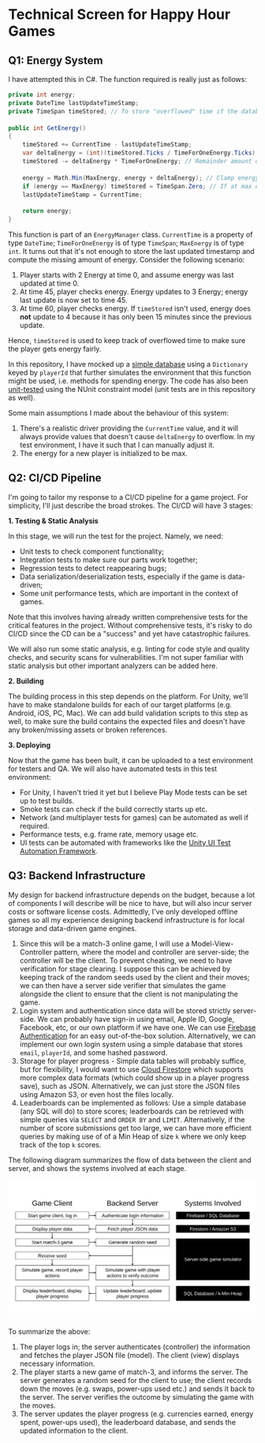# Technical Screen for Happy Hour Games

## Q1: Energy System

I have attempted this in C#. The function required is really just as follows:

```c#
private int energy;
private DateTime lastUpdateTimeStamp;
private TimeSpan timeStored; // To store "overflowed" time if the database isn't updated in multiples of 30 min.

public int GetEnergy()
{
    timeStored += CurrentTime - lastUpdateTimeStamp;
    var deltaEnergy = (int)(timeStored.Ticks / TimeForOneEnergy.Ticks); // Amount of energy to add.
    timeStored -= deltaEnergy * TimeForOneEnergy; // Remainder amount of time.

    energy = Math.Min(MaxEnergy, energy + deltaEnergy); // Clamp energy to MaxEnergy.
    if (energy == MaxEnergy) timeStored = TimeSpan.Zero; // If at max energy, cannot store extra time.
    lastUpdateTimeStamp = CurrentTime;

    return energy;
}
```

This function is part of an `EnergyManager` class. `CurrentTime` is a property of type `DateTime`; `TimeForOneEnergy` is of type `TimeSpan`; `MaxEnergy` is of type `int`. It turns out that it's not enough to store the last updated timestamp and compute the missing amount of energy. Consider the following scenario:

1. Player starts with 2 Energy at time 0, and assume energy was last updated at time 0.
2. At time 45, player checks energy. Energy updates to 3 Energy; energy last update is now set to time 45.
3. At time 60, player checks energy. If `timeStored` isn't used, energy does __not__ update to 4 because it has only been 15 minutes since the previous update.

Hence, `timeStored` is used to keep track of overflowed time to make sure the player gets energy fairly.

In this repository, I have mocked up a [simple database](HappyHourTechnicalScreen/EnergyDatabase.cs) using a `Dictionary` keyed by `playerId` that further simulates the environment that this function might be used, i.e. methods for spending energy. The code has also been [unit-tested](HappyHourTechnicalScreen/EnergyDatabaseTests.cs) using the NUnit constraint model (unit tests are in this repository as well).

Some main assumptions I made about the behaviour of this system:
1. There's a realistic driver providing the `CurrentTime` value, and it will always provide values that doesn't cause `deltaEnergy` to overflow. In my test environment, I have it such that I can manually adjust it.
2. The energy for a new player is initialized to be max.

## Q2: CI/CD Pipeline

I'm going to tailor my response to a CI/CD pipeline for a game project. For simplicity, I'll just describe the broad strokes. The CI/CD will have 3 stages:

**1. Testing & Static Analysis**

In this stage, we will run the test for the project. Namely, we need:
* Unit tests to check component functionality;
* Integration tests to make sure our parts work together;
* Regression tests to detect reappearing bugs;
* Data serialization/deserialization tests, especially if the game is data-driven;
* Some unit performance tests, which are important in the context of games.

Note that this involves having already written comprehensive tests for the critical features in the project. Without comprehensive tests, it's risky to do CI/CD since the CD can be a "success" and yet have catastrophic failures.

We will also run some static analysis, e.g. linting for code style and quality checks, and security scans for vulnerabilities. I'm not super familiar with static analysis but other important analyzers can be added here.

**2. Building**

The building process in this step depends on the platform. For Unity, we'll have to make standalone builds for each of our target platforms (e.g. Android, iOS, PC, Mac). We can add build validation scripts to this step as well, to make sure the build contains the expected files and doesn't have any broken/missing assets or broken references.

**3. Deploying**

Now that the game has been built, it can be uploaded to a test environment for testers and QA. We will also have automated tests in this test environment:
* For Unity, I haven't tried it yet but I believe Play Mode tests can be set up to test builds.
* Smoke tests can check if the build correctly starts up etc.
* Network (and multiplayer tests for games) can be automated as well if required.
* Performance tests, e.g. frame rate, memory usage etc.
* UI tests can be automated with frameworks like the [Unity UI Test Automation Framework](https://github.com/taphos/unity-uitest).

## Q3: Backend Infrastructure
My design for backend infrastructure depends on the budget, because a lot of components I will describe will be nice to have, but will also incur server costs or software license costs. Admittedly, I've only developed offline games so all my experience designing backend infrastructure is for local storage and data-driven game engines. 

1. Since this will be a match-3 online game, I will use a Model-View-Controller pattern, where the model and controller are server-side; the controller will be the client. To prevent cheating, we need to have verification for stage clearing. I suppose this can be achieved by keeping track of the random seeds used by the client and their moves; we can then have a server side verifier that simulates the game alongside the client to ensure that the client is not manipulating the game.
2. Login system and authentication since data will be stored strictly server-side. We can probably have sign-in using email, Apple ID, Google, Facebook, etc, or our own platform if we have one. We can use [Firebase Authentication](https://firebase.google.com/docs/auth) for an easy out-of-the-box solution. Alternatively, we can implement our own login system using a simple database that stores `email`, `playerId`, and some hashed password.
3. Storage for player progress - Simple data tables will probably suffice, but for flexibility, I would want to use [Cloud Firestore](https://firebase.google.com/docs/firestore) which supports more complex data formats (which could show up in a player progress save), such as JSON. Alternatively, we can just store the JSON files using Amazon S3, or even host the files locally.
4. Leaderboards can be implemented as follows: Use a simple database (any SQL will do) to store scores; leaderboards can be retrieved with simple queries via `SELECT` and `ORDER BY` and `LIMIT`. Alternatively, if the number of score submissions get too large, we can have more efficient queries by making use of of a Min Heap of size `k` where we only keep track of the top `k` scores.

The following diagram summarizes the flow of data between the client and server, and shows the systems involved at each stage.

![Data Flow for Match-3 Game](Q3.svg)

To summarize the above:
1. The player logs in; the server authenticates (controller) the information and fetches the player JSON file (model). The client (view) displays necessary information.
2. The player starts a new game of match-3, and informs the server. The server generates a random seed for the client to use; the client records down the moves (e.g. swaps, power-ups used etc.) and sends it back to the server. The server verifies the outcome by simulating the game with the moves.
3. The server updates the player progress (e.g. currencies earned, energy spent, power-ups used), the leaderboard database, and sends the updated information to the client.
